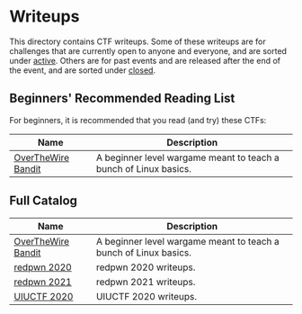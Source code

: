 # Writeups

This directory contains CTF writeups. Some of these writeups are for challenges that are currently open to anyone and everyone, and are sorted under [active](./active/). Others are for past events and are released after the end of the event, and are sorted under [closed](./closed/).

## Beginners' Recommended Reading List

For beginners, it is recommended that you read (and try) these CTFs:

| Name                                         | Description                                                      |
| -------------------------------------------- | ---------------------------------------------------------------- |
| [OverTheWire Bandit](./active/otw-bandit.md) | A beginner level wargame meant to teach a bunch of Linux basics. |

## Full Catalog

| Name                                         | Description                                                      |
| -------------------------------------------- | ---------------------------------------------------------------- |
| [OverTheWire Bandit](./active/otw-bandit.md) | A beginner level wargame meant to teach a bunch of Linux basics. |
| [redpwn 2020](./closed/2020-redpwn.md)       | redpwn 2020 writeups.                                            |
| [redpwn 2021](./closed/2021-redpwn.md)       | redpwn 2021 writeups.                                            |
| [UIUCTF 2020](./closed/2020-uiuctf.md)       | UIUCTF 2020 writeups.                                            |
